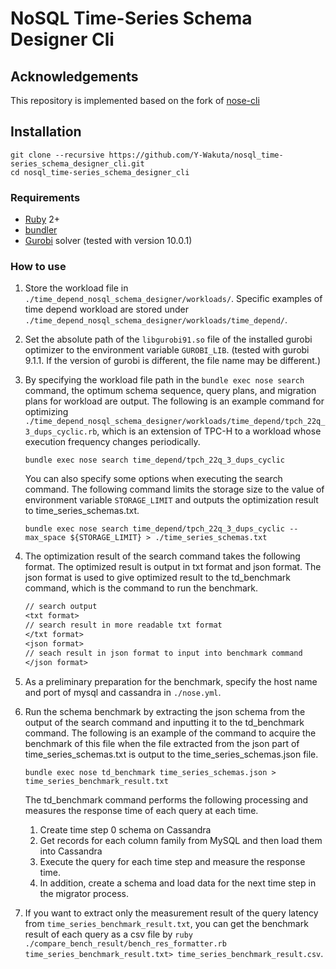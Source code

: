 # NoSQL Time-Series Schema Designer Cli

## Acknowledgements

This repository is implemented based on the fork of [nose-cli](https://github.com/michaelmior/nose-cli)

## Installation

```
git clone --recursive https://github.com/Y-Wakuta/nosql_time-series_schema_designer_cli.git
cd nosql_time-series_schema_designer_cli
```

### Requirements

 * [Ruby](https://www.ruby-lang.org/) 2+
 * [bundler](http://bundler.io/)
 * [Gurobi](https://www.gurobi.com/) solver (tested with version 10.0.1)

### How to use

1. Store the workload file in `./time_depend_nosql_schema_designer/workloads/`. Specific examples of time depend workload are stored under `./time_depend_nosql_schema_designer/workloads/time_depend/`.
2. Set the absolute path of the `libgurobi91.so` file of the installed gurobi optimizer to the environment variable `GUROBI_LIB`. (tested with gurobi 9.1.1. If the version of gurobi is different, the file name may be different.)
3. By specifying the workload file path in the `bundle exec nose search` command, the optimum schema sequence, query plans, and migration plans for workload are output. The following is an example command for optimizing `./time_depend_nosql_schema_designer/workloads/time_depend/tpch_22q_3_dups_cyclic.rb`, which is an extension of TPC-H to a workload whose execution frequency changes periodically.

    ```shell
    bundle exec nose search time_depend/tpch_22q_3_dups_cyclic
    ```

    You can also specify some options when executing the search command. The following command limits the storage size to the value of environment variable `STORAGE_LIMIT` and outputs the optimization result to time_series_schemas.txt.

    ```shell
    bundle exec nose search time_depend/tpch_22q_3_dups_cyclic --max_space ${STORAGE_LIMIT} > ./time_series_schemas.txt
    ```

4. The optimization result of the search command takes the following format. The optimized result is output in txt format and json format. The json format is used to give optimized result to the td_benchmark command, which is the command to run the benchmark.

    ```txt
    // search output
    <txt format>
    // search result in more readable txt format
    </txt format>
    <json format>
    // seach result in json format to input into benchmark command
    </json format>
    ```

5. As a preliminary preparation for the benchmark, specify the host name and port of mysql and cassandra in `./nose.yml`.
6. Run the schema benchmark by extracting the json schema from the output of the search command and inputting it to the td_benchmark command. The following is an example of the command to acquire the benchmark of this file when the file extracted from the json part of time_series_schemas.txt is output to the time_series_schemas.json file.

    ```shell
    bundle exec nose td_benchmark time_series_schemas.json > time_series_benchmark_result.txt
    ```

    The td_benchmark command performs the following processing and measures the response time of each query at each time.
    1. Create time step 0 schema on Cassandra
    2. Get records for each column family from MySQL and then load them into Cassandra
    3. Execute the query for each time step and measure the response time.
    4. In addition, create a schema and load data for the next time step in the migrator process.

7. If you want to extract only the measurement result of the query latency from `time_series_benchmark_result.txt`, you can get the benchmark result of each query as a csv file by `ruby ./compare_bench_result/bench_res_formatter.rb time_series_benchmark_result.txt> time_series_benchmark_result.csv`.
